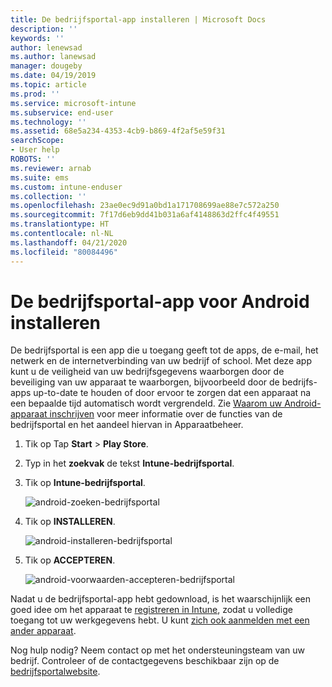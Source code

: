 ```yaml
---
title: De bedrijfsportal-app installeren | Microsoft Docs
description: ''
keywords: ''
author: lenewsad
ms.author: lanewsad
manager: dougeby
ms.date: 04/19/2019
ms.topic: article
ms.prod: ''
ms.service: microsoft-intune
ms.subservice: end-user
ms.technology: ''
ms.assetid: 68e5a234-4353-4cb9-b869-4f2af5e59f31
searchScope:
- User help
ROBOTS: ''
ms.reviewer: arnab
ms.suite: ems
ms.custom: intune-enduser
ms.collection: ''
ms.openlocfilehash: 23ae0ec9d91a0bd1a171708699ae88e7c572a250
ms.sourcegitcommit: 7f17d6eb9dd41b031a6af4148863d2ffc4f49551
ms.translationtype: HT
ms.contentlocale: nl-NL
ms.lasthandoff: 04/21/2020
ms.locfileid: "80084496"
---
```

# <a name="install-the-company-portal-app-for-android"></a>De bedrijfsportal-app voor Android installeren

De bedrijfsportal is een app die u toegang geeft tot de apps, de e-mail, het netwerk en de internetverbinding van uw bedrijf of school. Met deze app kunt u de veiligheid van uw bedrijfsgegevens waarborgen door de beveiliging van uw apparaat te waarborgen, bijvoorbeeld door de bedrijfs-apps up-to-date te houden of door ervoor te zorgen dat een apparaat na een bepaalde tijd automatisch wordt vergrendeld. Zie [Waarom uw Android-apparaat inschrijven](why-enroll-android-device.md) voor meer informatie over de functies van de bedrijfsportal en het aandeel hiervan in Apparaatbeheer.  

1. Tik op Tap **Start** > **Play Store**.

2. Typ in het **zoekvak** de tekst **Intune-bedrijfsportal**.  

3. Tik op **Intune-bedrijfsportal**.

    ![android-zoeken-bedrijfsportal](./media/and-cpinstall-1-search-cp.png)

4. Tik op **INSTALLEREN**.

    ![android-installeren-bedrijfsportal](./media/and-cpinstall-2-install.png)

5. Tik op **ACCEPTEREN**.

    ![android-voorwaarden-accepteren-bedrijfsportal](./media/and-cpinstall-3-cp-accept.png)

Nadat u de bedrijfsportal-app hebt gedownload, is het waarschijnlijk een goed idee om het apparaat te [registreren in Intune](enroll-device-android-company-portal.md), zodat u volledige toegang tot uw werkgegevens hebt. U kunt [zich ook aanmelden met een ander apparaat](https://docs.microsoft.com/mem/intune/user-help/sign-in-to-the-company-portal#sign-in-from-another-device).  

Nog hulp nodig? Neem contact op met het ondersteuningsteam van uw bedrijf. Controleer of de contactgegevens beschikbaar zijn op de [bedrijfsportalwebsite](https://go.microsoft.com/fwlink/?linkid=2010980).
